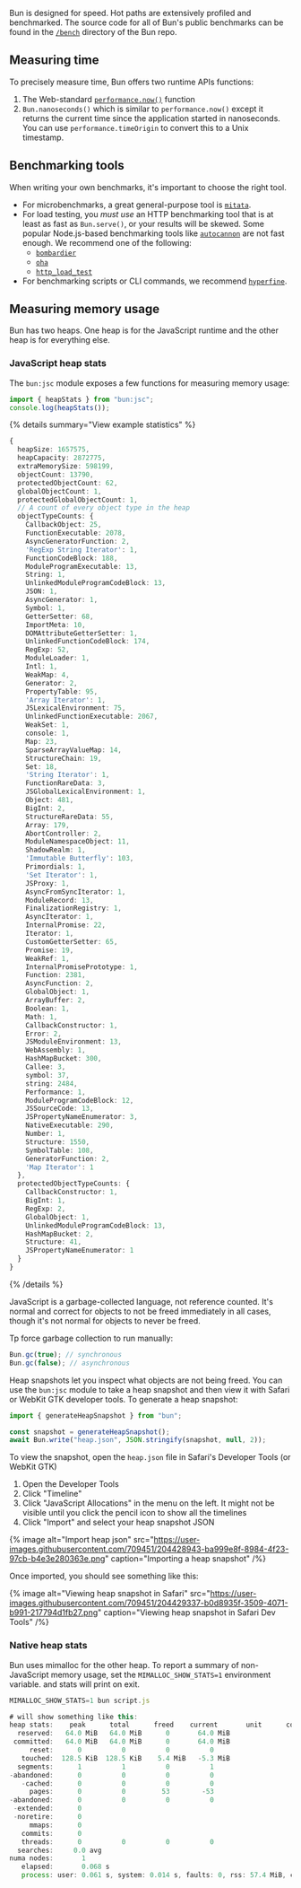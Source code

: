 Bun is designed for speed. Hot paths are extensively profiled and benchmarked. The source code for all of Bun's public benchmarks can be found in the [`/bench`](https://github.com/oven-sh/bun/tree/main/bench) directory of the Bun repo.

## Measuring time

To precisely measure time, Bun offers two runtime APIs functions:

1. The Web-standard [`performance.now()`](https://developer.mozilla.org/en-US/docs/Web/API/Performance/now) function
2. `Bun.nanoseconds()` which is similar to `performance.now()` except it returns the current time since the application started in nanoseconds. You can use `performance.timeOrigin` to convert this to a Unix timestamp.

## Benchmarking tools

When writing your own benchmarks, it's important to choose the right tool.

- For microbenchmarks, a great general-purpose tool is [`mitata`](https://github.com/evanwashere/mitata).
- For load testing, you _must use_ an HTTP benchmarking tool that is at least as fast as `Bun.serve()`, or your results will be skewed. Some popular Node.js-based benchmarking tools like [`autocannon`](https://github.com/mcollina/autocannon) are not fast enough. We recommend one of the following:
  - [`bombardier`](https://github.com/codesenberg/bombardier)
  - [`oha`](https://github.com/hatoo/oha)
  - [`http_load_test`](https://github.com/uNetworking/uSockets/blob/master/examples/http_load_test.c)
- For benchmarking scripts or CLI commands, we recommend [`hyperfine`](https://github.com/sharkdp/hyperfine).

## Measuring memory usage

Bun has two heaps. One heap is for the JavaScript runtime and the other heap is for everything else.

### JavaScript heap stats

The `bun:jsc` module exposes a few functions for measuring memory usage:

```ts
import { heapStats } from "bun:jsc";
console.log(heapStats());
```

{% details summary="View example statistics"  %}

```ts
{
  heapSize: 1657575,
  heapCapacity: 2872775,
  extraMemorySize: 598199,
  objectCount: 13790,
  protectedObjectCount: 62,
  globalObjectCount: 1,
  protectedGlobalObjectCount: 1,
  // A count of every object type in the heap
  objectTypeCounts: {
    CallbackObject: 25,
    FunctionExecutable: 2078,
    AsyncGeneratorFunction: 2,
    'RegExp String Iterator': 1,
    FunctionCodeBlock: 188,
    ModuleProgramExecutable: 13,
    String: 1,
    UnlinkedModuleProgramCodeBlock: 13,
    JSON: 1,
    AsyncGenerator: 1,
    Symbol: 1,
    GetterSetter: 68,
    ImportMeta: 10,
    DOMAttributeGetterSetter: 1,
    UnlinkedFunctionCodeBlock: 174,
    RegExp: 52,
    ModuleLoader: 1,
    Intl: 1,
    WeakMap: 4,
    Generator: 2,
    PropertyTable: 95,
    'Array Iterator': 1,
    JSLexicalEnvironment: 75,
    UnlinkedFunctionExecutable: 2067,
    WeakSet: 1,
    console: 1,
    Map: 23,
    SparseArrayValueMap: 14,
    StructureChain: 19,
    Set: 18,
    'String Iterator': 1,
    FunctionRareData: 3,
    JSGlobalLexicalEnvironment: 1,
    Object: 481,
    BigInt: 2,
    StructureRareData: 55,
    Array: 179,
    AbortController: 2,
    ModuleNamespaceObject: 11,
    ShadowRealm: 1,
    'Immutable Butterfly': 103,
    Primordials: 1,
    'Set Iterator': 1,
    JSProxy: 1,
    AsyncFromSyncIterator: 1,
    ModuleRecord: 13,
    FinalizationRegistry: 1,
    AsyncIterator: 1,
    InternalPromise: 22,
    Iterator: 1,
    CustomGetterSetter: 65,
    Promise: 19,
    WeakRef: 1,
    InternalPromisePrototype: 1,
    Function: 2381,
    AsyncFunction: 2,
    GlobalObject: 1,
    ArrayBuffer: 2,
    Boolean: 1,
    Math: 1,
    CallbackConstructor: 1,
    Error: 2,
    JSModuleEnvironment: 13,
    WebAssembly: 1,
    HashMapBucket: 300,
    Callee: 3,
    symbol: 37,
    string: 2484,
    Performance: 1,
    ModuleProgramCodeBlock: 12,
    JSSourceCode: 13,
    JSPropertyNameEnumerator: 3,
    NativeExecutable: 290,
    Number: 1,
    Structure: 1550,
    SymbolTable: 108,
    GeneratorFunction: 2,
    'Map Iterator': 1
  },
  protectedObjectTypeCounts: {
    CallbackConstructor: 1,
    BigInt: 1,
    RegExp: 2,
    GlobalObject: 1,
    UnlinkedModuleProgramCodeBlock: 13,
    HashMapBucket: 2,
    Structure: 41,
    JSPropertyNameEnumerator: 1
  }
}
```

{% /details %}

JavaScript is a garbage-collected language, not reference counted. It's normal and correct for objects to not be freed immediately in all cases, though it's not normal for objects to never be freed.

Tp force garbage collection to run manually:

```js
Bun.gc(true); // synchronous
Bun.gc(false); // asynchronous
```

Heap snapshots let you inspect what objects are not being freed. You can use the `bun:jsc` module to take a heap snapshot and then view it with Safari or WebKit GTK developer tools. To generate a heap snapshot:

```ts
import { generateHeapSnapshot } from "bun";

const snapshot = generateHeapSnapshot();
await Bun.write("heap.json", JSON.stringify(snapshot, null, 2));
```

To view the snapshot, open the `heap.json` file in Safari's Developer Tools (or WebKit GTK)

1. Open the Developer Tools
2. Click "Timeline"
3. Click "JavaScript Allocations" in the menu on the left. It might not be visible until you click the pencil icon to show all the timelines
4. Click "Import" and select your heap snapshot JSON

{% image alt="Import heap json" src="https://user-images.githubusercontent.com/709451/204428943-ba999e8f-8984-4f23-97cb-b4e3e280363e.png" caption="Importing a heap snapshot" /%}

Once imported, you should see something like this:

{% image alt="Viewing heap snapshot in Safari" src="https://user-images.githubusercontent.com/709451/204429337-b0d8935f-3509-4071-b991-217794d1fb27.png" caption="Viewing heap snapshot in Safari Dev Tools" /%}

### Native heap stats

Bun uses mimalloc for the other heap. To report a summary of non-JavaScript memory usage, set the `MIMALLOC_SHOW_STATS=1` environment variable. and stats will print on exit.

```js
MIMALLOC_SHOW_STATS=1 bun script.js

# will show something like this:
heap stats:    peak      total      freed    current       unit      count
  reserved:   64.0 MiB   64.0 MiB      0       64.0 MiB                        not all freed!
 committed:   64.0 MiB   64.0 MiB      0       64.0 MiB                        not all freed!
     reset:      0          0          0          0                            ok
   touched:  128.5 KiB  128.5 KiB    5.4 MiB   -5.3 MiB                        ok
  segments:      1          1          0          1                            not all freed!
-abandoned:      0          0          0          0                            ok
   -cached:      0          0          0          0                            ok
     pages:      0          0         53        -53                            ok
-abandoned:      0          0          0          0                            ok
 -extended:      0
 -noretire:      0
     mmaps:      0
   commits:      0
   threads:      0          0          0          0                            ok
  searches:     0.0 avg
numa nodes:       1
   elapsed:       0.068 s
   process: user: 0.061 s, system: 0.014 s, faults: 0, rss: 57.4 MiB, commit: 64.0 MiB
```
